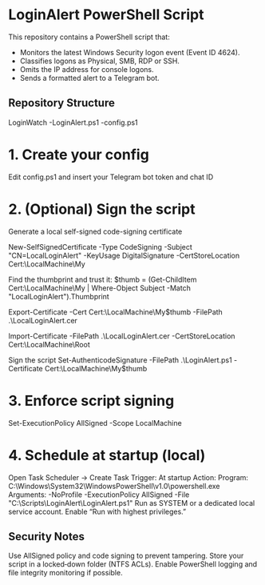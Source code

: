 # LoginAlert PowerShell Script

This repository contains a PowerShell script that:

- Monitors the latest Windows Security logon event (Event ID 4624).
- Classifies logons as Physical, SMB, RDP or SSH.
- Omits the IP address for console logons.
- Sends a formatted alert to a Telegram bot.

## Repository Structure

LoginWatch
-LoginAlert.ps1
-config.ps1

# 1. Create your config
Edit config.ps1 and insert your Telegram bot token and chat ID

# 2. (Optional) Sign the script
 Generate a local self-signed code-signing certificate
 
New-SelfSignedCertificate -Type CodeSigning -Subject "CN=LocalLoginAlert" 
                         -KeyUsage DigitalSignature 
                         -CertStoreLocation Cert:\LocalMachine\My

 Find the thumbprint and trust it:
$thumb = (Get-ChildItem Cert:\LocalMachine\My |
          Where-Object Subject -Match "LocalLoginAlert").Thumbprint

Export-Certificate -Cert Cert:\LocalMachine\My\$thumb 
                  -FilePath .\LocalLoginAlert.cer

Import-Certificate -FilePath .\LocalLoginAlert.cer 
                   -CertStoreLocation Cert:\LocalMachine\Root

 Sign the script
Set-AuthenticodeSignature -FilePath .\LoginAlert.ps1 
                          -Certificate Cert:\LocalMachine\My\$thumb

# 3. Enforce script signing
Set-ExecutionPolicy AllSigned -Scope LocalMachine

# 4. Schedule at startup (local)
Open Task Scheduler → Create Task
Trigger: At startup
Action:
  Program:
    C:\Windows\System32\WindowsPowerShell\v1.0\powershell.exe
  Arguments:
    -NoProfile -ExecutionPolicy AllSigned -File "C:\Scripts\LoginAlert\LoginAlert.ps1"
Run as SYSTEM or a dedicated local service account.
Enable “Run with highest privileges.”

## Security Notes

Use AllSigned policy and code signing to prevent tampering.
Store your script in a locked‑down folder (NTFS ACLs).
Enable PowerShell logging and file integrity monitoring if possible.
